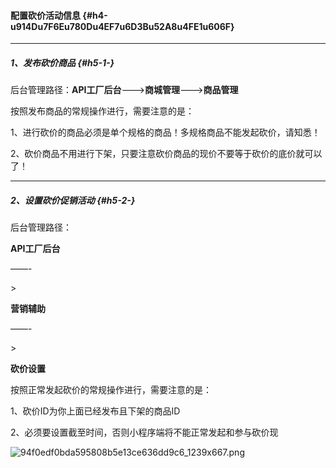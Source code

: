 #### 配置砍价活动信息 {#h4-u914Du7F6Eu780Du4EF7u6D3Bu52A8u4FE1u606F}

---

##### 1、发布砍价商品 {#h5-1-}

后台管理路径：**API工厂后台**——-&gt;**商城管理**——-&gt;**商品管理**

  


按照发布商品的常规操作进行，需要注意的是：

  


1、进行砍价的商品必须是单个规格的商品！多规格商品不能发起砍价，请知悉！

  


2、砍价商品不用进行下架，只要注意砍价商品的现价不要等于砍价的底价就可以了！

---

##### 2、设置砍价促销活动 {#h5-2-}

后台管理路径：

**API工厂后台**

——-

&gt;

**营销辅助**

——-

&gt;

**砍价设置**

  


按照正常发起砍价的常规操作进行，需要注意的是：

  


1、砍价ID为你上面已经发布且下架的商品ID

  


2、必须要设置截至时间，否则小程序端将不能正常发起和参与砍价现

![](https://daxue.qinghuan.app/uploads/projects/YanXuan-API/15330f64e4c516d2.png "94f0edf0bda595808b5e13ce636dd9c6\_1239x667.png")

